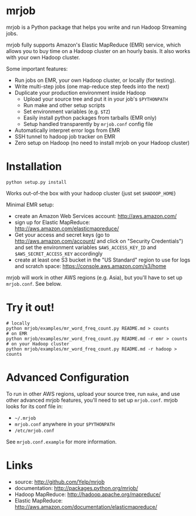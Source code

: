mrjob
=====

mrjob is a Python package that helps you write and run Hadoop Streaming jobs.

mrjob fully supports Amazon's Elastic MapReduce (EMR) service, which allows you to buy time on a Hadoop cluster on an hourly basis. It also works with your own Hadoop cluster.

Some important features:

 * Run jobs on EMR, your own Hadoop cluster, or locally (for testing).
 * Write multi-step jobs (one map-reduce step feeds into the next)
 * Duplicate your production environment inside Hadoop
     * Upload your source tree and put it in your job's `$PYTHONPATH`
     * Run make and other setup scripts
     * Set environment variables (e.g. `$TZ`)
     * Easily install python packages from tarballs (EMR only)
     * Setup handled transparently by `mrjob.conf` config file
 * Automatically interpret error logs from EMR
 * SSH tunnel to hadoop job tracker on EMR
 * Zero setup on Hadoop (no need to install mrjob on your Hadoop cluster)

Installation
============
`python setup.py install`

Works out-of-the box with your hadoop cluster (just set `$HADOOP_HOME`)

Minimal EMR setup:

 * create an Amazon Web Services account: <http://aws.amazon.com/>
 * sign up for Elastic MapReduce: <http://aws.amazon.com/elasticmapreduce/>
 * Get your access and secret keys (go to <http://aws.amazon.com/account/> and
   click on "Security Credentials") and set the environment variables 
   `$AWS_ACCESS_KEY_ID` and `$AWS_SECRET_ACCESS_KEY` accordingly
 * create at least one S3 bucket in the "US Standard" region to use for logs 
   and scratch space: <https://console.aws.amazon.com/s3/home>

mrjob will work in other AWS regions (e.g. Asia), but you'll have to set up 
`mrjob.conf`. See below.


Try it out!
===========
    # locally
    python mrjob/examples/mr_word_freq_count.py README.md > counts
	# on EMR
    python mrjob/examples/mr_word_freq_count.py README.md -r emr > counts
    # on your Hadoop cluster
    python mrjob/examples/mr_word_freq_count.py README.md -r hadoop > counts


Advanced Configuration
======================
To run in other AWS regions, upload your source tree, run `make`, and use 
other advanced mrjob features, you'll need to set up `mrjob.conf`. mrjob looks 
for its conf file in:

 * `~/.mrjob`
 * `mrjob.conf` anywhere in your `$PYTHONPATH`
 * `/etc/mrjob.conf`

See `mrjob.conf.example` for more information.


Links
=====

 * source: <http://github.com/Yelp/mrjob>
 * documentation: <http://packages.python.org/mrjob/>
 * Hadoop MapReduce: <http://hadoop.apache.org/mapreduce/>
 * Elastic MapReduce: <http://aws.amazon.com/documentation/elasticmapreduce/>
